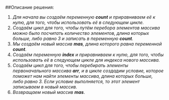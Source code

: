 ##Описание решения:
1. _Для начала вы создаём переменную **count** и приравниваем её к нулю, для того, чтобы использовать её в следующем цикле._
2. _Создаём цикл для того, чтобы путём перебора элементов массива можно было посчитать количество элементов, длина которых больше, либо равно 3 и записать в переменную **count**._
3. _Мы создаём новый массив **mas**, длина которого равна переменной **count**._
4. _Создаём переменную **index** и приравниваем к нулю, для того, чтобы использовать её в следующем цикле для индекса нового массива._
5. _Создаём цикл для того, чтобы перебирать элементы первоначального массива **arr**, и в цикле создадим условие, которое поможет нам найти элементы массива, длина которых больше, либо равно 3. Если условие выполняется, то этот элемент записываем в новый массив._
6. _Возвращаем новый массив **mas**_.